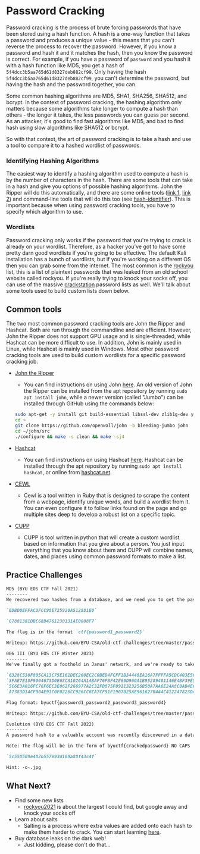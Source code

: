 # Password Cracking
Password cracking is the process of brute forcing passwords that have been stored using a hash function. A hash is a one-way function that takes a password and produces a unique value - this means that you can't reverse the process to recover the password. However, if you know a password and hash it and it matches the hash, then you know the password is correct. For example, if you have a password of `password` and you hash it with a hash function like MD5, you get a hash of `5f4dcc3b5aa765d61d8327deb882cf99`. Only having the hash `5f4dcc3b5aa765d61d8327deb882cf99`, you can't determine the password, but having the hash and the password together, you can.

Some common hashing algorithms are MD5, SHA1, SHA256, SHA512, and bcrypt. In the context of password cracking, the hashing algorithm only matters because some algorithms take longer to compute a hash than others - the longer it takes, the less passwords you can guess per second. As an attacker, it's good to find fast algorithms like MD5, and bad to find hash using slow algorithms like SHA512 or bcrypt.

So with that context, the art of password cracking is to take a hash and use a tool to compare it to a hashed wordlist of passwords. 

### Identifying Hashing Algorithms
The easiest way to identify a hashing algorithm used to compute a hash is by the number of characters in the hash. There are some tools that can take in a hash and give you options of possible hashing algorithms. John the Ripper will do this automatically, and there are some online tools ([link 1](https://hashes.com/en/tools/hash_identifier), [link 2](https://www.tunnelsup.com/hash-analyzer/)) and command-line tools that will do this too (see [hash-identifier](https://www.hashidentifier.com/)). This is important because when using password cracking tools, you have to specify which algorithm to use. 

### Wordlists
Password cracking only works if the password that you're trying to crack is already on your wordlist. Therefore, as a hacker you've got to have some pretty darn good wordlists if you're going to be effective. The default Kali installation has a bunch of wordlists, but if you're working on a different OS then you can grab some from the internet. The most common is the [rockyou](https://github.com/brannondorsey/naive-hashcat/releases/download/data/rockyou.txt) list, this is a list of plaintext passwords that was leaked from an old school website called rockyou. If you're really trying to knock your socks off, you can use of the massive [crackstation](https://crackstation.net/crackstation-wordlist-password-cracking-dictionary.htm) password lists as well. We'll talk about some tools used to build custom lists down below.

## Common tools
The two most common password cracking tools are John the Ripper and Hashcat. Both are run through the commandline and are efficient. However, John the Ripper does not support GPU usage and is single-threaded, while Hashcat can be more difficult to use. In addition, John is mainly used in Linux, while Hashcat is mainly used in Windows. Most other password cracking tools are used to build custom wordlists for a specific password cracking job. 

* [John the Ripper](https://www.openwall.com/john/)
    * You can find instructions on using John [here](https://www.varonis.com/blog/john-the-ripper). An old version of John the Ripper can be installed from the apt repository by running `sudo apt install john`, while a newer version (called "Jumbo") can be installed through GitHub using the commands below:

    ```bash
    sudo apt-get -y install git build-essential libssl-dev zlib1g-dev yasm pkg-config libgmp-dev libpcap-dev libbz2-dev
    cd ~
    git clone https://github.com/openwall/john -b bleeding-jumbo john
    cd ~/john/src
    ./configure && make -s clean && make -sj4
    ```
* [Hashcat](https://hashcat.net/hashcat/)
    * You can find instructions on using Hashcat [here](https://resources.infosecinstitute.com/topics/hacking/hashcat-tutorial-beginners/). Hashcat can be installed through the apt repository by running `sudo apt install hashcat`, or online from [hashcat.net](https://hashcat.net/hashcat/).
* [CEWL](https://www.geeksforgeeks.org/cewl-tool-creating-custom-wordlists-tool-in-kali-linux/)
    * Cewl is a tool written in Ruby that is designed to scrape the content from a webpage, identify unique words, and build a wordlist from it. You can even configure it to follow links found on the page and go multiple sites deep to develop a robust list on a specific topic. 
* [CUPP](https://github.com/Mebus/cupp)
    * CUPP is tool written in python that will create a custom wordlist based on information that you give about a person. You just input everything that you know about them and CUPP will combine names, dates, and places using common password formats to make a list. 

## Practice Challenges
```md
MD5 (BYU EOS CTF Fall 2021)
--------
We recovered two hashes from a database, and we need you to get the passwords:

`EDBD0EFFAC3FCC98E725920A512881E0`

`67881381DBC68D4761230131AE0008F7`

The flag is in the format `ctf{password1_password2}`

Writeup: https://github.com/BYU-CSA/old-ctf-challenges/tree/master/password-cracking/md5
```

```md
006 III (BYU EOS CTF Winter 2023)
--------
We've finally got a foothold in Janus' network, and we're ready to take them down. This time we've recovered a small batch of passwords that seem to belong to various henchmen in his organisation. We'll need all of them cracked so we can do as much damage as possible this time around. Are you up to the task?

`6328C530F895CA13C75E161DEC260EC2C0BED4FCFF1B34448EA16A7FFFFA5CDC403E5CC83B23321E9AD3280952BE2ADB037DD7AFA3084B7E940C6A655B2F13BA`
`3FAE7E18F9004673D0E68CA10264A1ABAF76FBF42E60D960A1B95289401146E4BF39E599641C730DB8F664F7F1DD02F171BEB4730AC756AAC7CF40C6BC4D623A`
`5C6E3A016FC76F6EC3E062F266977A2C32FD875F0911323256B50A7AA6E24A8C0AD4E6225CA07A73BA1487A83AD7F058CE77345969F1FC04FD6168C15A39EB00`
`A7383D14CF904E91C0F0226CC926CC6CA7CF91F1907025AE961627B444C412247823DA87C3AF69D8A490538554F6E59E972D4EE861726A7B2B3D808CD5096A5B`

Flag format: byuctf{password1_password2_password3_password4}

Writeup: https://github.com/BYU-CSA/old-ctf-challenges/tree/master/password-cracking/006
```

```md
Evolution (BYU EOS CTF Fall 2022)
--------
A password hash to a valuable account was recently discovered in a data leak. It seems this person followed the same pattern for all their passwords, three words. Can you crack this hash?

Note: The flag will be in the form of byuctf{crackedpassword} NO CAPS

`5c558509e482b557e93d169a88f43c4f`

Hint: -o-.jpg
```

## What Next?

* Find some new lists
    * [rockyou2021](https://github.com/ohmybahgosh/RockYou2021.txt) is about the largest I could find, but google away and knock your socks off
* Learn about salts
    * Salting is a process where extra values are added onto each hash to make them harder to crack. You can start learning [here](https://en.wikipedia.org/wiki/Salt_(cryptography)).
* Buy database leaks on the dark web!
    * Just kidding, please don't do that...